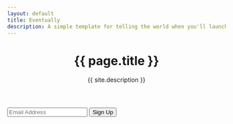 ```yaml
---
layout: default
title: Eventually
description: A simple template for telling the world when you'll launch
---
```


<!-- Header -->
<header id="header">
	<h1>{{ page.title }}</h1>
	<p>{{ site.description }}</p>
</header>

<!-- Signup Form -->
<form id="signup-form" method="post" action="#">
	<input type="email" name="email" id="email" placeholder="Email Address" />
	<input type="submit" value="Sign Up" />
</form>